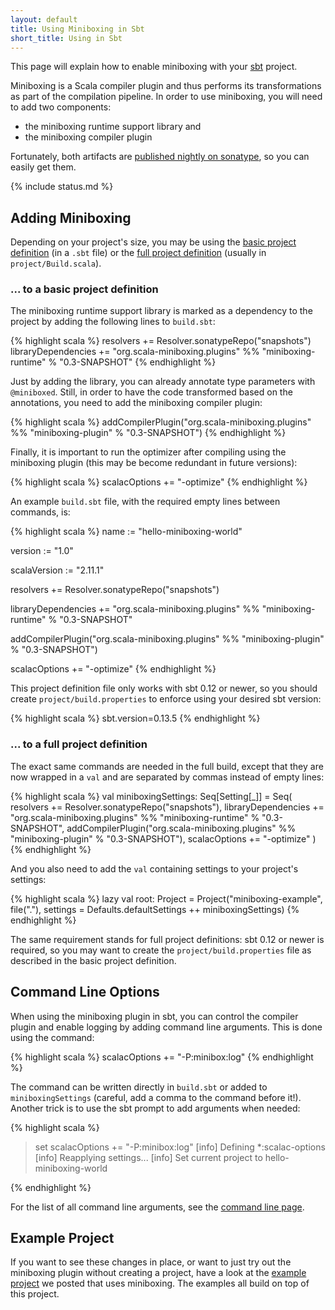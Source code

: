 ```yaml
---
layout: default
title: Using Miniboxing in Sbt
short_title: Using in Sbt
---
```


This page will explain how to enable miniboxing with your <a href="http://www.scala-sbt.org" target="_blank">sbt</a> project.

Miniboxing is a Scala compiler plugin and thus performs its transformations as part of the compilation pipeline. In order to use miniboxing, you will need to add two components:
 * the miniboxing runtime support library and
 * the miniboxing compiler plugin

Fortunately, both artifacts are <a href="https://travis-ci.org/miniboxing/miniboxing-plugin" target="_blank">published nightly on sonatype</a>, so you can easily get them.

{% include status.md %}

## Adding Miniboxing

Depending on your project's size, you may be using the <a href="http://www.scala-sbt.org/0.13.5/docs/Getting-Started/Basic-Def.html" target="_blank">basic project definition</a> (in a `.sbt` file) or the <a href="http://www.scala-sbt.org/0.13.5/docs/Getting-Started/Full-Def.html" target="_blank">full project definition</a> (usually in `project/Build.scala`).

### ... to a basic project definition

The miniboxing runtime support library is marked as a dependency to the project by adding the following lines to `build.sbt`:

{% highlight scala %}
resolvers += Resolver.sonatypeRepo("snapshots")
libraryDependencies += "org.scala-miniboxing.plugins" %%
                       "miniboxing-runtime" % "0.3-SNAPSHOT"
{% endhighlight %}

Just by adding the library, you can already annotate type parameters with `@miniboxed`. Still, in order to have the code transformed based on the annotations, you need to add the miniboxing compiler plugin:

{% highlight scala %}
addCompilerPlugin("org.scala-miniboxing.plugins" %%
                  "miniboxing-plugin" % "0.3-SNAPSHOT")
{% endhighlight %}

Finally, it is important to run the optimizer after compiling using the miniboxing plugin (this may be become redundant in future versions):

{% highlight scala %}
scalacOptions += "-optimize"
{% endhighlight %}

An example `build.sbt` file, with the required empty lines between commands, is:

{% highlight scala %}
name := "hello-miniboxing-world"

version := "1.0"

scalaVersion := "2.11.1"

resolvers += Resolver.sonatypeRepo("snapshots")

libraryDependencies += "org.scala-miniboxing.plugins" %%
                       "miniboxing-runtime" % "0.3-SNAPSHOT"

addCompilerPlugin("org.scala-miniboxing.plugins" %%
                  "miniboxing-plugin" % "0.3-SNAPSHOT")

scalacOptions += "-optimize"
{% endhighlight %}

This project definition file only works with sbt 0.12 or newer, so you should create `project/build.properties` to enforce using your desired sbt version:

{% highlight scala %}
sbt.version=0.13.5
{% endhighlight %}

### ... to a full project definition

The exact same commands are needed in the full build, except that they are now wrapped in a `val` and are separated by commas instead of empty lines:

{% highlight scala %}
val miniboxingSettings: Seq[Setting[_]] = Seq(
  resolvers += Resolver.sonatypeRepo("snapshots"),
  libraryDependencies += "org.scala-miniboxing.plugins" %%
                         "miniboxing-runtime" % "0.3-SNAPSHOT",
  addCompilerPlugin("org.scala-miniboxing.plugins" %%
                    "miniboxing-plugin" % "0.3-SNAPSHOT"),
  scalacOptions += "-optimize"
)
{% endhighlight %}

And you also need to add the `val` containing settings to your project's settings:

{% highlight scala %}
  lazy val root: Project = Project("miniboxing-example", file("."),
                                   settings = Defaults.defaultSettings ++
                                              miniboxingSettings)
{% endhighlight %}

The same requirement stands for full project definitions: sbt 0.12 or newer is required, so you may want to create the `project/build.properties` file as described in the basic project definition.

## Command Line Options

When using the miniboxing plugin in sbt, you can control the compiler plugin and enable logging by adding command line arguments. This is done using the command:

{% highlight scala %}
scalacOptions += "-P:minibox:log"
{% endhighlight %}

The command can be written directly in `build.sbt` or added to `miniboxingSettings` (careful, add a comma to the command before it!). Another trick is to use the sbt prompt to add arguments when needed:

{% highlight scala %}
> set scalacOptions += "-P:minibox:log"
[info] Defining *:scalac-options
[info] Reapplying settings...
[info] Set current project to hello-miniboxing-world
>
{% endhighlight %}

For the list of all command line arguments, see the [command line page](/using_out.html).

## Example Project

If you want to see these changes in place, or want to just try out the miniboxing plugin without creating a project, have a look at the [example project](/example.html) we posted that uses miniboxing. The examples all build on top of this project.

